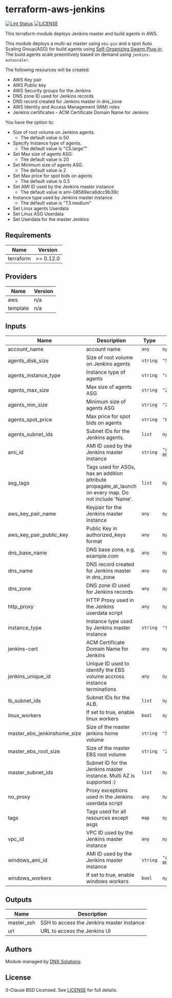 # terraform-aws-jenkins

[![Lint Status](https://github.com/DNXLabs/terraform-aws-jenkins/workflows/Lint/badge.svg)](https://github.com/DNXLabs/terraform-aws-jenkins/actions)
[![LICENSE](https://img.shields.io/github/license/DNXLabs/terraform-aws-jenkins)](https://github.com/DNXLabs/terraform-aws-jenkins/blob/master/LICENSE)

This terraform module deploys Jenkins master and build agents in AWS.

This module deploys a multi-az master using `ebs-pin` and a spot Auto Scaling Group(ASG) for build agents using [Self-Organizing Swarm Plug-in][]. The build agents scale preemtively based on demand using `jenkins-autoscaler`.

The following resources will be created:

 - AWS Key pair
 - AWS Public key
 - AWS Security groups for the Jenkins
 - DNS zone ID used for Jenkins records
 - DNS record created for Jenkins master in dns_zone
 - AWS Identity and Access Management (IAM) roles
 - Jenkins certificates - ACM Certificate Domain Name for Jenkins

 You have the option to:

 - Size of root volume on Jenkins agents.
   - The default value is 50
 - Specify Instance type of agents.
   -  The default value is "C5.large""
 - Set  Max size of agents ASG.
   - The default value is 20
 - Set Minimum size of agents ASG.
   - The default value is 2
 - Set Max price for spot bids on agents
   - The default value is 0.5
 - Set AMI ID used by the Jenkins master instance
   - The default value is ami-08589eca6dcc9b39c
 - Instance type used by Jenkins master instance
   - The default value is "T3.medium"
 - Set Linux agents Userdata
 - Set Linux ASG Userdata
 - Set Userdata for the master Jenkins

[ebs-pin]: https://github.com/aarongorka/ebs-pin
[Self-Organizing Swarm Plug-in]: https://wiki.jenkins.io/display/JENKINS/Swarm+Plugin
[jenkins-autoscaler]: https://github.com/aarongorka/docker-jenkins-autoscaler

<!--- BEGIN_TF_DOCS --->

## Requirements

| Name | Version |
|------|---------|
| terraform | >= 0.12.0 |

## Providers

| Name | Version |
|------|---------|
| aws | n/a |
| template | n/a |

## Inputs

| Name | Description | Type | Default | Required |
|------|-------------|------|---------|:--------:|
| account\_name | account name | `any` | n/a | yes |
| agents\_disk\_size | Size of root volume on Jenkins agents | `string` | `"50"` | no |
| agents\_instance\_type | Instance type of agents | `string` | `"c5.large"` | no |
| agents\_max\_size | Max size of agents ASG | `string` | `"20"` | no |
| agents\_min\_size | Minimum size of agents ASG | `string` | `"2"` | no |
| agents\_spot\_price | Max price for spot bids on agents | `string` | `"0.5"` | no |
| agents\_subnet\_ids | Subnet IDs for the Jenkins agents. | `list` | n/a | yes |
| ami\_id | AMI ID used by the Jenkins master instance | `string` | `"ami-08589eca6dcc9b39c"` | no |
| asg\_tags | Tags used for ASGs, has an addition attribute propagate\_at\_launch on every map. Do not include 'Name'. | `list` | n/a | yes |
| aws\_key\_pair\_name | Keypair for the Jenkins master instance | `any` | n/a | yes |
| aws\_key\_pair\_public\_key | Public Key in authorized\_keys format | `any` | n/a | yes |
| dns\_base\_name | DNS base zone, e.g. example.com | `any` | n/a | yes |
| dns\_name | DNS record created for Jenkins master in dns\_zone | `any` | n/a | yes |
| dns\_zone | DNS zone ID used for Jenkins records | `any` | n/a | yes |
| http\_proxy | HTTP Proxy used in the Jenkins userdata script | `any` | n/a | yes |
| instance\_type | Instance type used by Jenkins master instance | `string` | `"t3.medium"` | no |
| jenkins-cert | ACM Certificate Domain Name for Jenkins | `any` | n/a | yes |
| jenkins\_unique\_id | Unique ID used to identify the EBS volume accross instance terminations | `any` | n/a | yes |
| lb\_subnet\_ids | Subnet IDs for the ALB. | `list` | n/a | yes |
| linux\_workers | If set to true, enable linux workers | `bool` | n/a | yes |
| master\_ebs\_jenkinshome\_size | Size of the master jenkins home volume | `string` | `"50"` | no |
| master\_ebs\_root\_size | Size of the master EBS root volume | `string` | `"20"` | no |
| master\_subnet\_ids | Subnet ID for the Jenkins master instance. Multi AZ is supported :) | `list` | n/a | yes |
| no\_proxy | Proxy exceptions used in the Jenkins userdata script | `any` | n/a | yes |
| tags | Tags used for all resources except asgs | `map` | n/a | yes |
| vpc\_id | VPC ID used by the Jenkins master instance | `any` | n/a | yes |
| windows\_ami\_id | AMI ID used by the Jenkins master instance | `string` | `"ami-0bbaefd8648c81cc8"` | no |
| windows\_workers | If set to true, enable windows workers | `bool` | n/a | yes |

## Outputs

| Name | Description |
|------|-------------|
| master\_ssh | SSH to access the Jenkins master instance |
| url | URL to access the Jenkins UI |

<!--- END_TF_DOCS --->

## Authors

Module managed by [DNX Solutions](https://github.com/DNXLabs).

## License

3-Clause BSD Licensed. See [LICENSE](https://github.com/DNXLabs/terraform-aws-jenkins/blob/master/LICENSE) for full details.